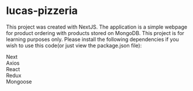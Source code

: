 # lucas-pizzeria

This project was created with NextJS. The application is a simple webpage for product ordering with products stored on MongoDB. This project is for learning purposes only. Please install the following dependencies if you wish to use this code(or just view the package.json file):

Next  
Axios  
React  
Redux  
Mongoose  



